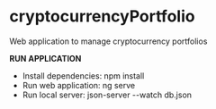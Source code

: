 # cryptocurrencyPortfolio
Web application to manage cryptocurrency portfolios

**RUN APPLICATION**
- Install dependencies: npm install
- Run web application: ng serve
- Run local server: json-server --watch db.json

